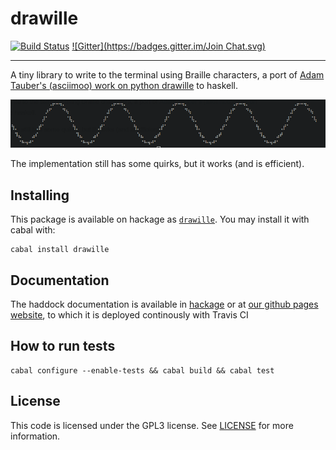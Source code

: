 drawille
========
[![Build Status](https://travis-ci.org/yamadapc/haskell-drawille.svg?branch=master)](https://travis-ci.org/yamadapc/haskell-drawille)
[![Gitter](https://badges.gitter.im/Join Chat.svg)](https://gitter.im/yamadapc/haskell-drawille?utm_source=badge&utm_medium=badge&utm_campaign=pr-badge)
- - -

A tiny library to write to the terminal using Braille characters, a port of
[Adam Tauber's (asciimoo) work on python drawille](https://github.com/asciimoo/drawille)
to haskell.

![Screenshot](screenshot.png)

The implementation still has some quirks, but it works (and is efficient).

## Installing

This package is available on hackage as
[`drawille`](http://hackage.haskell.org/package/drawille). You may install it
with cabal with:
```
cabal install drawille
```

## Documentation

The haddock documentation is available in
[hackage](http://hackage.haskell.org/package/drawille) or at
[our github pages website](https://yamadapc.github.io/haskell-drawille/),
to which it is deployed continously with Travis CI

## How to run tests

```
cabal configure --enable-tests && cabal build && cabal test
```

## License

This code is licensed under the GPL3 license. See [LICENSE](LICENSE) for more
information.
